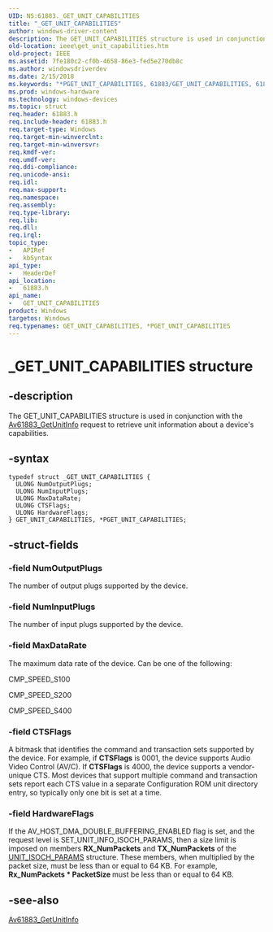 ```yaml
---
UID: NS:61883._GET_UNIT_CAPABILITIES
title: "_GET_UNIT_CAPABILITIES"
author: windows-driver-content
description: The GET_UNIT_CAPABILITIES structure is used in conjunction with the Av61883_GetUnitInfo request to retrieve unit information about a device's capabilities.
old-location: ieee\get_unit_capabilities.htm
old-project: IEEE
ms.assetid: 7fe180c2-cf0b-4658-86e3-fed5e270db8c
ms.author: windowsdriverdev
ms.date: 2/15/2018
ms.keywords: "*PGET_UNIT_CAPABILITIES, 61883/GET_UNIT_CAPABILITIES, 61883/PGET_UNIT_CAPABILITIES, 61883_structures_d0aac9e5-5600-4552-b06a-7526e6c87336.xml, GET_UNIT_CAPABILITIES, GET_UNIT_CAPABILITIES structure [Buses], IEEE.get_unit_capabilities, PGET_UNIT_CAPABILITIES, PGET_UNIT_CAPABILITIES structure pointer [Buses], _GET_UNIT_CAPABILITIES"
ms.prod: windows-hardware
ms.technology: windows-devices
ms.topic: struct
req.header: 61883.h
req.include-header: 61883.h
req.target-type: Windows
req.target-min-winverclnt: 
req.target-min-winversvr: 
req.kmdf-ver: 
req.umdf-ver: 
req.ddi-compliance: 
req.unicode-ansi: 
req.idl: 
req.max-support: 
req.namespace: 
req.assembly: 
req.type-library: 
req.lib: 
req.dll: 
req.irql: 
topic_type:
-	APIRef
-	kbSyntax
api_type:
-	HeaderDef
api_location:
-	61883.h
api_name:
-	GET_UNIT_CAPABILITIES
product: Windows
targetos: Windows
req.typenames: GET_UNIT_CAPABILITIES, *PGET_UNIT_CAPABILITIES
---
```


# _GET_UNIT_CAPABILITIES structure


## -description


The GET_UNIT_CAPABILITIES structure is used in conjunction with the <a href="https://msdn.microsoft.com/library/windows/hardware/ff536983">Av61883_GetUnitInfo</a> request to retrieve unit information about a device's capabilities. 


## -syntax


````
typedef struct _GET_UNIT_CAPABILITIES {
  ULONG NumOutputPlugs;
  ULONG NumInputPlugs;
  ULONG MaxDataRate;
  ULONG CTSFlags;
  ULONG HardwareFlags;
} GET_UNIT_CAPABILITIES, *PGET_UNIT_CAPABILITIES;
````


## -struct-fields




### -field NumOutputPlugs

The number of output plugs supported by the device.


### -field NumInputPlugs

The number of input plugs supported by the device.


### -field MaxDataRate

The maximum data rate of the device. Can be one of the following:

CMP_SPEED_S100

CMP_SPEED_S200

CMP_SPEED_S400


### -field CTSFlags

A bitmask that identifies the command and transaction sets supported by the device. For example, if <b>CTSFlags</b> is 0001, the device supports Audio Video Control (AV/C). If <b>CTSFlags</b> is 4000, the device supports a vendor-unique CTS. Most devices that support multiple command and transaction sets report each CTS value in a separate Configuration ROM unit directory entry, so typically only one bit is set at a time.


### -field HardwareFlags

If the AV_HOST_DMA_DOUBLE_BUFFERING_ENABLED flag is set, and the request level is SET_UNIT_INFO_ISOCH_PARAMS, then a size limit is imposed on members <b>RX_NumPackets</b> and <b>TX_NumPackets</b> of the <a href="https://msdn.microsoft.com/library/windows/hardware/ff538921">UNIT_ISOCH_PARAMS</a> structure. These members, when multiplied by the packet size, must be less than or equal to 64 KB. For example, <b>Rx_NumPackets * PacketSize </b>must be less than or equal to 64 KB. 


## -see-also

<a href="https://msdn.microsoft.com/library/windows/hardware/ff536983">Av61883_GetUnitInfo</a>



 

 


